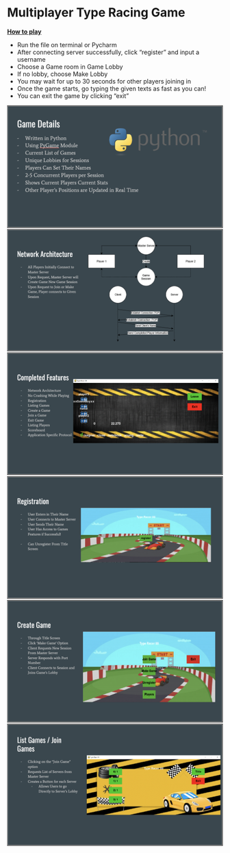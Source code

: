 # Multiplayer Type Racing Game

<u>**How to play**</u>

- Run the file on terminal or Pycharm
- After connecting server successfully, click “register” and input a username
- Choose a Game room in Game Lobby
- If no lobby, choose Make Lobby
- You may wait for up to 30 seconds for other players joining in
- Once the game starts, go typing the given texts as fast as you can!
- You can exit the game by clicking “exit” 

![](images/details.png)
![](images/architecture.png)
![](images/running.png)
![](images/register.png)
![](images/create%20lobby.png)
![](images/listgame.png)
